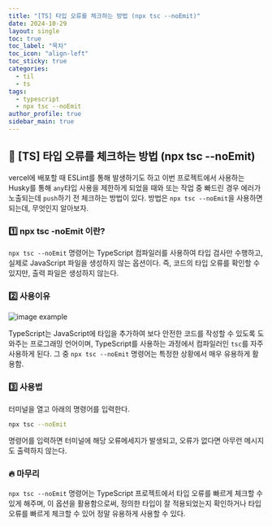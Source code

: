 ```yaml
---
title: "[TS] 타입 오류를 체크하는 방법 (npx tsc --noEmit)"
date: 2024-10-29
layout: single
toc: true
toc_label: "목차"
toc_icon: "align-left"
toc_sticky: true
categories:
  - til
  - ts
tags:
  - typescript
  - npx tsc --noEmit
author_profile: true
sidebar_main: true
---
```


## :ledger: [TS] 타입 오류를 체크하는 방법 (npx tsc --noEmit)

vercel에 배포할 때 ESLint를 통해 발생하기도 하고 이번 프로젝트에서 사용하는 Husky를 통해 `any`타입 사용을 제한하게 되었을 때와 또는 작업 중 빠드린 경우 에러가 노출되는데 `push`하기 전 체크하는 방법이 있다. 방법은 `npx tsc --noEmit`을 사용하면되는데, 무엇인지 알아보자.

### :one: npx tsc -noEmit 이란?

`npx tsc --noEmit` 명령어는 TypeScript 컴파일러를 사용하여 타입 검사만 수행하고, 실제로 JavaScript 파일을 생성하지 않는 옵션이다. 즉, 코드의 타입 오류를 확인할 수 있지만, 출력 파일은 생성하지 않는다.

### :two: 사용이유

![image example](https://github.com/user-attachments/assets/7e846c1d-c451-49b6-883c-4414da1400e1)

TypeScript는 JavaScript에 타입을 추가하여 보다 안전한 코드를 작성할 수 있도록 도와주는 프로그래밍 언어이며, TypeScript를 사용하는 과정에서 컴파일러인 `tsc`를 자주 사용하게 된다. 그 중 `npx tsc --noEmit` 명령어는 특정한 상황에서 매우 유용하게 활용함.

### :three: 사용법

터미널을 열고 아래의 명령어를 입력한다.

```bash
npx tsc --noEmit
```

명령어를 입력하면 터미널에 해당 오류메세지가 발생되고, 오류가 없다면 아무런 메시지도 출력하지 않는다.

### :fire: 마무리

`npx tsc --noEmit` 명령어는 TypeScript 프로젝트에서 타입 오류를 빠르게 체크할 수 있게 해주며, 이 옵션을 활용함으로써, 정의한 타입이 잘 적용되었는지 확인하거나 타입 오류를 빠르게 체크할 수 있어 정말 유용하게 사용할 수 있다.
